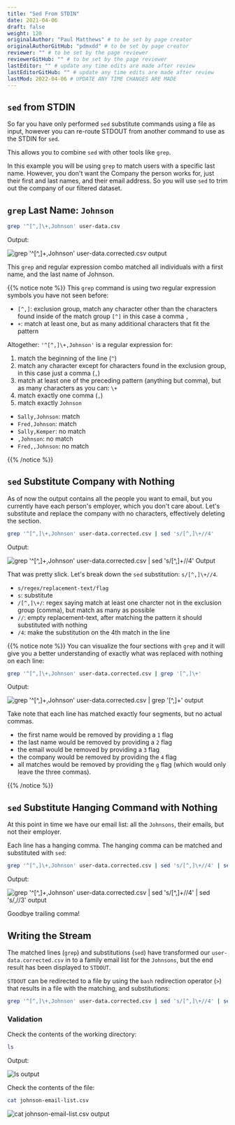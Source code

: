 ```yaml
---
title: "Sed From STDIN"
date: 2021-04-06
draft: false
weight: 120
originalAuthor: "Paul Matthews" # to be set by page creator
originalAuthorGitHub: "pdmxdd" # to be set by page creator
reviewer: "" # to be set by the page reviewer
reviewerGitHub: "" # to be set by the page reviewer
lastEditor: "" # update any time edits are made after review
lastEditorGitHub: "" # update any time edits are made after review
lastMod: 2022-04-06 # UPDATE ANY TIME CHANGES ARE MADE
---
```


## `sed` from STDIN

So far you have only performed `sed` substitute commands using a file as input, however you can re-route STDOUT from another command to use as the STDIN for `sed`.

This allows you to combine `sed` with other tools like `grep`.

In this example you will be using `grep` to match users with a specific last name. However, you don't want the Company the person works for, just their first and last names, and their email address. So you will use `sed` to trim out the company of our filtered dataset.

## `grep` Last Name: `Johnson`

```bash
grep '^[^,]\+,Johnson' user-data.csv
```

Output:

![grep '^[^,]\+,Johnson' user-data.corrected.csv output](pictures/grep-johnson.png?classes=border)

This `grep` and regular expression combo matched all individuals with a first name, and the last name of Johnson.

{{% notice note %}}
This `grep` command is using two regular expression symbols you have not seen before:

- `[^,]`: exclusion group, match any character other than the characters found inside of the match group `[^]` in this case a comma `,`
- `+`: match at least one, but as many additional characters that fit the pattern

Altogether: `'^[^,]\+,Johnson'` is a regular expression for:

1. match the beginning of the line (`^`)
1. match any character except for characters found in the exclusion group, in this case just a comma (`,`)
1. match at least one of the preceding pattern (anything but comma), but as many characters as you can: `\+`
1. match exactly one comma (`,`)
1. match exactly `Johnson`

- `Sally,Johnson`: match
- `Fred,Johnson`: match
- `Sally,Kemper`: no match
- `,Johnson`: no match
- `Fred,,Johnson`: no match

{{% /notice %}}

## `sed` Substitute Company with Nothing

As of now the output contains all the people you want to email, but you currently have each person's employer, which you don't care about. Let's substitute and replace the company with no characters, effectively deleting the section.

```bash
grep '^[^,]\+,Johnson' user-data.corrected.csv | sed 's/[^,]\+//4'
```

Output:

![grep '^[^,]\+,Johnson' user-data.corrected.csv | sed 's/[^,]\+//4' Output](pictures/grep-sed-remove-company.png?classes=border)

That was pretty slick. Let's break down the `sed` substitution: `s/[^,]\+//4`.

- `s/regex/replacement-text/flag`
- `s`: substitute
- `/[^,]\+/`: regex saying match at least one charcter not in the exclusion group (comma), but match as many as possible
- `//`: empty replacement-text, after matching the pattern it should substituted with nothing
- `/4`: make the substitution on the 4th match in the line

{{% notice note %}}
You can visualize the four sections with `grep` and it will give you a better understanding of exactly what was replaced with nothing on each line:

```bash
grep '^[^,]\+,Johnson' user-data.corrected.csv | grep '[^,]\+'
```

Output:

![grep '^[^,]\+,Johnson' user-data.corrected.csv | grep '[^,]\+' output](pictures/grep-grep.png?classes=border)

Take note that each line has matched exactly four segments, but no actual commas. 

- the first name would be removed by providing a `1` flag
- the last name would be removed by providing a `2` flag
- the email would be removed by providing a `3` flag
- the company would be removed by providing the `4` flag
- all matches would be removed by providing the `g` flag (which would only leave the three commas).

{{% /notice %}}

## `sed` Substitute Hanging Command with Nothing

At this point in time we have our email list: all the `Johnsons`, their emails, but not their employer.

Each line has a hanging comma. The hanging comma can be matched and substituted with `sed`:

```bash
grep '^[^,]\+,Johnson' user-data.corrected.csv | sed 's/[^,]\+//4' | sed 's/,//3'
```

Output:

![grep '^[^,]\+,Johnson' user-data.corrected.csv | sed 's/[^,]\+//4' | sed 's/,//3' output](pictures/grep-sed-sed.png?classes=border)

Goodbye trailing comma!

## Writing the Stream

The matched lines (`grep`) and substitutions (`sed`) have transformed our `user-data.corrected.csv` in to a family email list for the `Johnsons`, but the end result has been displayed to `STDOUT`.

`STDOUT` can be redirected to a file by using the `bash` redirection operator (`>`) that results in a file with the matching, and substitutions:

```bash
grep '^[^,]\+,Johnson' user-data.corrected.csv | sed 's/[^,]\+//4' | sed 's/,//3' > johnson-email-list.csv
```

### Validation

Check the contents of the working directory:

```bash
ls
```

Output:

![ls output](pictures/ls.png?classes=border)

Check the contents of the file:

```bash
cat johnson-email-list.csv
```

![cat johnson-email-list.csv output](pictures/cat-johnson.png?classes=border)